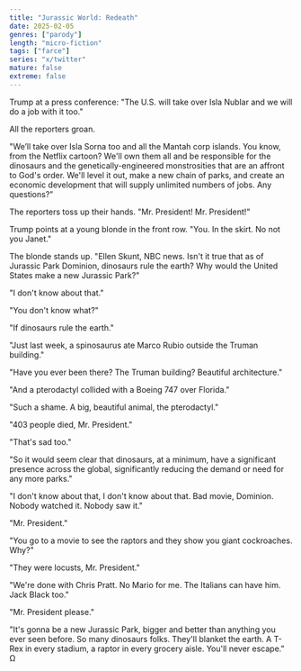 ```yaml
---
title: "Jurassic World: Redeath"
date: 2025-02-05
genres: ["parody"]
length: "micro-fiction"
tags: ["farce"]
series: "x/twitter"
mature: false
extreme: false
---
```

Trump at a press conference: "The U.S. will take over Isla Nublar and we will do a job with it too."

All the reporters groan.

"We’ll take over Isla Sorna too and all the Mantah corp islands. You know, from the Netflix cartoon? We'll own them all and be responsible for the dinosaurs and the genetically-engineered monstrosities that are an affront to God's order. We'll level it out, make a new chain of parks, and create an economic development that will supply unlimited numbers of jobs. Any questions?”

The reporters toss up their hands. "Mr. President! Mr. President!"

Trump points at a young blonde in the front row. "You. In the skirt. No not you Janet."

The blonde stands up. "Ellen Skunt, NBC news. Isn't it true that as of Jurassic Park Dominion, dinosaurs rule the earth? Why would the United States make a new Jurassic Park?"

"I don't know about that."

"You don't know what?"

"If dinosaurs rule the earth."

"Just last week, a spinosaurus ate Marco Rubio outside the Truman building."

"Have you ever been there? The Truman building? Beautiful architecture."

"And a pterodactyl collided with a Boeing 747 over Florida."

"Such a shame. A big, beautiful animal, the pterodactyl."

"403 people died, Mr. President."

"That's sad too."

"So it would seem clear that dinosaurs, at a minimum, have a significant presence across the global, significantly reducing the demand or need for any more parks."

"I don't know about that, I don't know about that. Bad movie, Dominion. Nobody watched it. Nobody saw it."

"Mr. President." 

"You go to a movie to see the raptors and they show you giant cockroaches. Why?"

"They were locusts, Mr. President."

"We're done with Chris Pratt. No Mario for me. The Italians can have him. Jack Black too."

"Mr. President please."

"It's gonna be a new Jurassic Park, bigger and better than anything you ever seen before. So many dinosaurs folks. They'll blanket the earth. A T-Rex in every stadium, a raptor in every grocery aisle. You'll never escape." Ω
